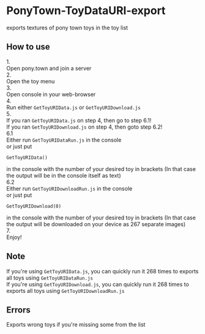 # PonyTown-ToyDataURI-export
exports textures of pony town toys in the toy list<br/>

## How to use
1.<br/>
Open pony.town and join a server<br/>
2.<br/>
Open the toy menu<br/>
3.<br/>
Open console in your web-browser<br/>
4.<br/>
Run either `GetToyURIData.js` or `GetToyURIDownload.js`<br/>
5.<br/>
If you ran `GetToyURIData.js` on step 4, then go to step 6.1!<br/>
If you ran `GetToyURIDownload.js` on step 4, then goto step 6.2!<br/>
6.1<br/>
Either run `GetToyURIDataRun.js` in the console<br/>
or just put<br/>
```
GetToyURIData()
```
in the console with the number of your desired toy in brackets (In that case the output will be in the console itself as text)<br/>
6.2<br/>
Either run `GetToyURIDownloadRun.js` in the console<br/>
or just put<br/>
```
GetToyURIDownload(0)
```
in the console with the number of your desired toy in brackets (In that case the output will be downloaded on your device as 267 separate images)<br/>
7.<br/>
Enjoy!<br/>

## Note
If you're using `GetToyURIData.js`, you can quickly run it 268 times to exports all toys using `GetToyURIDataRun.js`<br/>
If you're using `GetToyURIDownload.js`, you can quickly run it 268 times to exports all toys using `GetToyURIDownloadRun.js`<br/>

## Errors
Exports wrong toys if you're missing some from the list<br/>
